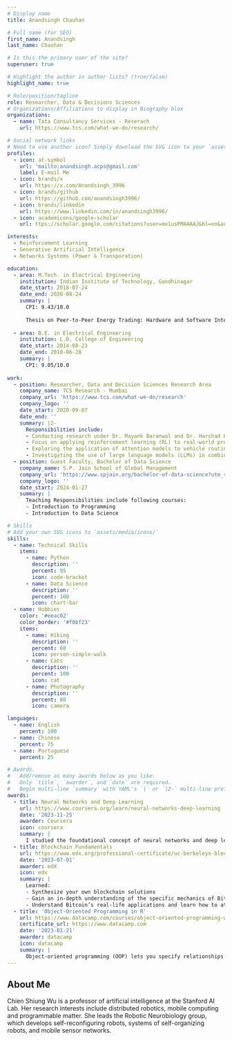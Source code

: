 ```yaml
---
# Display name
title: Anandsingh Chauhan

# Full name (for SEO)
first_name: Anandsingh
last_name: Chauhan

# Is this the primary user of the site?
superuser: true

# Highlight the author in author lists? (true/false)
highlight_name: true

# Role/position/tagline
role: Researcher, Data & Decisions Sciences 
# Organizations/Affiliations to display in Biography blox
organizations:
  - name: Tata Consultancy Services - Reserach
    url: https://www.tcs.com/what-we-do/research/

# Social network links
# Need to use another icon? Simply download the SVG icon to your `assets/media/icons/` folder.
profiles:
  - icon: at-symbol
    url: 'mailto:anandsingh.acps@gmail.com'
    label: E-mail Me
  - icon: brands/x
    url: https://x.com/Anandsingh_3996
  - icon: brands/github
    url: https://github.com/anandsingh3996/
  - icon: brands/linkedin
    url: https://www.linkedin.com/in/anandsingh3996/
  - icon: academicons/google-scholar
    url: ttps://scholar.google.com/citations?user=mx1usPMAAAAJ&hl=en&authuser=1/

interests:
  - Reinforcement Learning
  - Generative Artificial Intelligence
  - Networks Systems (Power & Transporation)

education:
  - area: M.Tech. in Electrical Engineering
    institution: Indian Institute of Technology, Gandhinagar
    date_start: 2018-07-24
    date_end: 2020-08-24
    summary: |
      CPI: 9.43/10.0
    
      Thesis on Peer-to-Peer Energy Trading: Hardware and Software Integration. Supervised by Prof. Naran Pindoriya. Presented papers at 1 conferences, 1 under review, and filed 1 Patent. My Masters thesis has been recongnised as Grid-India Power Systems Award (1 of the fifteen recipients).
    
  - area: B.E. in Electrical Engineering
    institution: L.D. College of Engineering
    date_start: 2014-08-23
    date_end: 2018-06-28
    summary: |
      CPI: 9.05/10.0
      
work:
  - position: Researcher, Data and Decision Sciences Research Area
    company_name: TCS Research - Mumbai
    company_url: 'https://www.tcs.com/what-we-do/research'
    company_logo: ''
    date_start: 2020-09-07
    date_end: ''
    summary: |2-
      Responsibilities include:
      - Conducting research under Dr. Mayank Baranwal and Dr. Harshad Khadilkar
      - Focus on applying reinforcement learning (RL) to real-world problems under uncertainty; such as Power Networks, Supply-Chain Networks
      - Exploring the application of attention models to vehicle routing with time windows
      - Investigating the use of large language models (LLMs) in combination with RL to train RL agent rewards, specifically for effective train scheduling
  - position: Guest Faculty, Bachelor of Data Science 
    company_name: S.P. Jain School of Global Management 
    company_url: 'https://www.spjain.org/bachelor-of-data-science?utm_source=google&utm_medium=ppc&utm_campaign=BDS-IN-Search-North+East+Sept%2724&cmpid=1022653904&adgroupid=159455524010&Placement=&Keyword=sp%20jain%20global%20data%20science&utm_source=Google&utm_medium=ppc&utm_term=sp%20jain%20global%20data%20science&utm_campaign=BDS+%7C+Search+%7C+ROI&hsa_tgt=kwd-2318669131560&hsa_grp=159455524010&hsa_src=g&hsa_net=adwords&hsa_mt=p&hsa_ver=3&hsa_ad=704915757005&hsa_acc=3621059712&hsa_kw=sp%20jain%20global%20data%20science&hsa_cam=1022653904&gad_source=1&gclid=Cj0KCQjwt4a2BhD6ARIsALgH7Dotk5PUwFyZbjvBELUwS0rAf4YgBRaYmFdVZIbkxiqIbwmz0dUAz7gaAltzEALw_wcB'
    company_logo: ''
    date_start: 2024-01-27
    summary: |
      Teaching Responsibilities include following courses:
      - Introduction to Programming 
      - Introduction to Data Science

# Skills
# Add your own SVG icons to `assets/media/icons/`
skills:
  - name: Technical Skills
    items:
      - name: Python
        description: ''
        percent: 95
        icon: code-bracket
      - name: Data Science
        description: ''
        percent: 100
        icon: chart-bar
  - name: Hobbies
    color: '#eeac02'
    color_border: '#f0bf23'
    items:
      - name: Hiking
        description: ''
        percent: 60
        icon: person-simple-walk
      - name: Cats
        description: ''
        percent: 100
        icon: cat
      - name: Photography
        description: ''
        percent: 80
        icon: camera

languages:
  - name: English
    percent: 100
  - name: Chinese
    percent: 75
  - name: Portuguese
    percent: 25

# Awards.
#   Add/remove as many awards below as you like.
#   Only `title`, `awarder`, and `date` are required.
#   Begin multi-line `summary` with YAML's `|` or `|2-` multi-line prefix and indent 2 spaces below.
awards:
  - title: Neural Networks and Deep Learning
    url: https://www.coursera.org/learn/neural-networks-deep-learning
    date: '2023-11-25'
    awarder: Coursera
    icon: coursera
    summary: |
      I studied the foundational concept of neural networks and deep learning. By the end, I was familiar with the significant technological trends driving the rise of deep learning; build, train, and apply fully connected deep neural networks; implement efficient (vectorized) neural networks; identify key parameters in a neural network’s architecture; and apply deep learning to your own applications.
  - title: Blockchain Fundamentals
    url: https://www.edx.org/professional-certificate/uc-berkeleyx-blockchain-fundamentals
    date: '2023-07-01'
    awarder: edX
    icon: edx
    summary: |
      Learned:
      - Synthesize your own blockchain solutions
      - Gain an in-depth understanding of the specific mechanics of Bitcoin
      - Understand Bitcoin’s real-life applications and learn how to attack and destroy Bitcoin, Ethereum, smart contracts and Dapps, and alternatives to Bitcoin’s Proof-of-Work consensus algorithm
  - title: 'Object-Oriented Programming in R'
    url: https://www.datacamp.com/courses/object-oriented-programming-with-s3-and-r6-in-r
    certificate_url: https://www.datacamp.com
    date: '2023-01-21'
    awarder: datacamp
    icon: datacamp
    summary: |
      Object-oriented programming (OOP) lets you specify relationships between functions and the objects that they can act on, helping you manage complexity in your code. This is an intermediate level course, providing an introduction to OOP, using the S3 and R6 systems. S3 is a great day-to-day R programming tool that simplifies some of the functions that you write. R6 is especially useful for industry-specific analyses, working with web APIs, and building GUIs.
---
```


## About Me

Chien Shiung Wu is a professor of artificial intelligence at the Stanford AI Lab. Her research interests include distributed robotics, mobile computing and programmable matter. She leads the Robotic Neurobiology group, which develops self-reconfiguring robots, systems of self-organizing robots, and mobile sensor networks.
